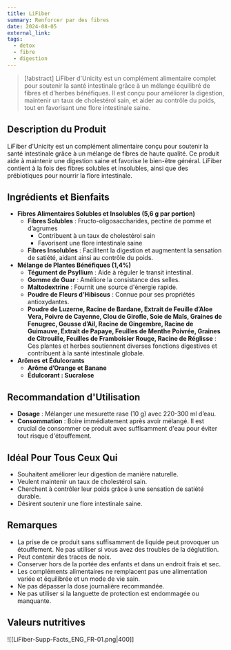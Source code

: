 ```yaml
---
title: LiFiber
summary: Renforcer par des fibres
date: 2024-08-05
external_link: 
tags:
  - detox
  - fibre
  - digestion
---
```


> [!abstract] LiFiber d'Unicity est un complément alimentaire complet pour soutenir la santé intestinale grâce à un mélange équilibré de fibres et d'herbes bénéfiques. Il est conçu pour améliorer la digestion, maintenir un taux de cholestérol sain, et aider au contrôle du poids, tout en favorisant une flore intestinale saine.

## **Description du Produit**

LiFiber d'Unicity est un complément alimentaire conçu pour soutenir la santé intestinale grâce à un mélange de fibres de haute qualité. Ce produit aide à maintenir une digestion saine et favorise le bien-être général. LiFiber contient à la fois des fibres solubles et insolubles, ainsi que des prébiotiques pour nourrir la flore intestinale.

## **Ingrédients et Bienfaits**

- **Fibres Alimentaires Solubles et Insolubles (5,6 g par portion)**
    - **Fibres Solubles** : Fructo-oligosaccharides, pectine de pomme et d’agrumes
        - Contribuent à un taux de cholestérol sain
        - Favorisent une flore intestinale saine
    - **Fibres Insolubles** : Facilitent la digestion et augmentent la sensation de satiété, aidant ainsi au contrôle du poids.
- **Mélange de Plantes Bénéfiques (1,4%)**
    - **Tégument de Psyllium** : Aide à réguler le transit intestinal.
    - **Gomme de Guar** : Améliore la consistance des selles.
    - **Maltodextrine** : Fournit une source d'énergie rapide.
    - **Poudre de Fleurs d’Hibiscus** : Connue pour ses propriétés antioxydantes.
    - **Poudre de Luzerne, Racine de Bardane, Extrait de Feuille d’Aloe Vera, Poivre de Cayenne, Clou de Girofle, Soie de Maïs, Graines de Fenugrec, Gousse d’Ail, Racine de Gingembre, Racine de Guimauve, Extrait de Papaye, Feuilles de Menthe Poivrée, Graines de Citrouille, Feuilles de Framboisier Rouge, Racine de Réglisse** : Ces plantes et herbes soutiennent diverses fonctions digestives et contribuent à la santé intestinale globale.
- **Arômes et Édulcorants**
    - **Arôme d’Orange et Banane**
    - **Édulcorant : Sucralose**

## **Recommandation d'Utilisation**

- **Dosage** : Mélanger une mesurette rase (10 g) avec 220-300 ml d’eau.
- **Consommation** : Boire immédiatement après avoir mélangé. Il est crucial de consommer ce produit avec suffisamment d'eau pour éviter tout risque d'étouffement.

## **Idéal Pour Tous Ceux Qui**

- Souhaitent améliorer leur digestion de manière naturelle.
- Veulent maintenir un taux de cholestérol sain.
- Cherchent à contrôler leur poids grâce à une sensation de satiété durable.
- Désirent soutenir une flore intestinale saine.

## **Remarques**

- La prise de ce produit sans suffisamment de liquide peut provoquer un étouffement. Ne pas utiliser si vous avez des troubles de la déglutition.
- Peut contenir des traces de noix.
- Conserver hors de la portée des enfants et dans un endroit frais et sec.
- Les compléments alimentaires ne remplacent pas une alimentation variée et équilibrée et un mode de vie sain.
- Ne pas dépasser la dose journalière recommandée.
- Ne pas utiliser si la languette de protection est endommagée ou manquante.



## Valeurs nutritives
![[LiFiber-Supp-Facts_ENG_FR-01.png|400]]